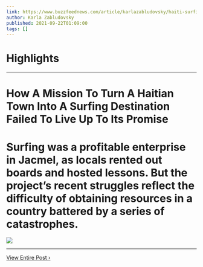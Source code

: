 ```yaml
---
link: https://www.buzzfeednews.com/article/karlazabludovsky/haiti-surfing
author: Karla Zabludovsky
published: 2021-09-22T01:09:00
tags: []
---
```

# Highlights


---
# How A Mission To Turn A Haitian Town Into A Surfing Destination Failed To Live Up To Its Promise
# Surfing was a profitable enterprise in Jacmel, as locals rented out boards and hosted lessons. But the project’s recent struggles reflect the difficulty of obtaining resources in a country battered by a series of catastrophes.

![](https://img.buzzfeed.com/buzzfeed-static/static/2021-09/21/15/campaign_images/4e33950e055b/a-haitian-town-dreams-of-producing-olympic-surfer-2-3050-1632238127-11_dblbig.jpg)

---

[View Entire Post ›](https://www.buzzfeednews.com/article/karlazabludovsky/haiti-surfing)